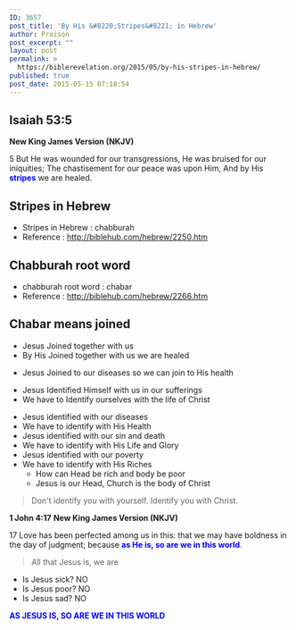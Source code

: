 ```yaml
---
ID: 3657
post_title: 'By His &#8220;Stripes&#8221; in Hebrew'
author: Praison
post_excerpt: ""
layout: post
permalink: >
  https://biblerevelation.org/2015/05/by-his-stripes-in-hebrew/
published: true
post_date: 2015-05-15 07:18:54
---
```

<h2><strong>Isaiah 53:5</strong></h2>
<strong>New King James Version (NKJV)</strong>

5 But He was wounded for our transgressions,
He was bruised for our iniquities;
The chastisement for our peace was upon Him,
And by His <span style="color: #0000ff;"><strong>stripes</strong> </span>we are healed.
<h2>Stripes in Hebrew</h2>
<ul>
	<li>Stripes in Hebrew : chabburah</li>
	<li>Reference : <a href="http://biblehub.com/hebrew/2250.htm" target="_blank" rel="nofollow noopener noreferrer">http://biblehub.com/hebrew/2250.htm</a></li>
</ul>
<h2>Chabburah root word</h2>
<ul>
	<li>chabburah root word : chabar</li>
	<li>Reference : <a href="http://biblehub.com/hebrew/2266.htm" target="_blank" rel="nofollow noopener noreferrer">http://biblehub.com/hebrew/2266.htm</a></li>
</ul>
<h2>Chabar means joined</h2>
<ul>
	<li>Jesus Joined together with us</li>
	<li>By His Joined together with us we are healed</li>
</ul>
<ul>
	<li>Jesus Joined to our diseases so we can join to His health</li>
</ul>
<ul>
	<li>Jesus Identified Himself with us in our sufferings</li>
	<li>We have to Identify ourselves with the life of Christ</li>
</ul>
<ul>
	<li>Jesus identified with our diseases</li>
	<li>We have to identify with His Health</li>
	<li>Jesus identified with our sin and death</li>
	<li>We have to identify with His Life and Glory</li>
	<li>Jesus identified with our poverty</li>
	<li>We have to identify with His Riches
<ul>
	<li>How can Head be rich and body be poor</li>
	<li>Jesus is our Head, Church is the body of Christ</li>
</ul>
</li>
</ul>
<blockquote>Don't identify you with yourself. Identify you with Christ.</blockquote>
<strong>1 John 4:17</strong>
<strong> New King James Version (NKJV)</strong>

17 Love has been perfected among us in this: that we may have boldness in the day of judgment; because <span style="color: #0000ff;"><strong>as He is, so are we in this world</strong></span>.
<blockquote>All that Jesus is, we are</blockquote>
<ul>
	<li>Is Jesus sick? NO</li>
	<li>Is Jesus poor? NO</li>
	<li>Is Jesus sad? NO</li>
</ul>
<strong><span style="color: #0000ff;">AS JESUS IS, SO ARE WE IN THIS WORLD</span></strong>

&nbsp;